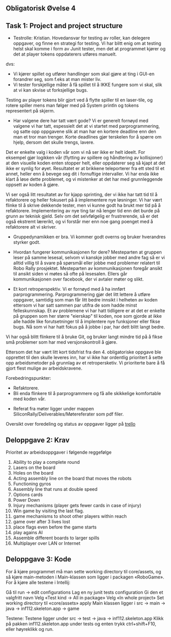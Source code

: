 ## Obligatorisk Øvelse 4

## Task 1: Project and project structure

- Testrolle: Kristian.
  Hovedansvar for testing av roller, kan delegere oppgaver, og finne en strategi for testing. Vi har blitt enig om at testing helst skal komme i form av Junit tester, men det at programmet kjører og det at player tokens oppdaterers utføres manuelt.

dvs:

- Vi kjører spillet og utfører handlinger som skal gjøre at ting i GUI-en forandrer seg, som f.eks at man mister liv.
- Vi tester forskjellige måter å få spillet til å IKKE fungere som vi skal, slik at vi kan skvise ut forksjellige bugs.

Testing av player tokens blir gjort ved å flytte spiller til en laser-tile, og rotere spiller mens man følger med på System println og tokens representert på skjerm.

- Har valgene dere har tatt vært gode?
  Vi er generelt fornøyd med valgene vi har tatt, espessielt det at vi startet med parprogrammering, og satte opp oppgavene slik at man har en kortere deadline enn den man et tror man trenger. Korte deadlines gjør terskelen for å spørre om hjelp, dersom det skulle trengs, lavere.

Det er enkelte valg i koden vår som vi nå ser ikke er helt ideelt. For eksempel gjør logikken vår (flytting av spillere og håndtering av kollisjoner) at den visuelle koden enten stopper helt, eller oppdaterer seg så kjapt at det ikke er synlig for øyet. Resultatet er at brikkene teleporterer fra ett sted til et annet, heller enn å bevege seg dit i fornuftige intervaller.
Vi har enda ikke klart å løse dette problemet, og vi mistenker at det har med grunnleggende oppsett av koden å gjøre.

Vi ser også litt resultatet av for kjapp sprinting, der vi ikke har tatt tid til å refaktorere og heller fokusert på å implementere nye løsninger. Vi har vært flinke til å skrive dekkende tester, men vi kunne godt ha brukt mer tid på å refaktorere. Implementering av nye ting tar nå lenger tid enn det burde på grunn av teknisk gjeld. Selv om det selvfølgelig er frustrerende, så er det også ekstremt lærerikt, og vi forstår mer enn noe gang poenget med å refaktorere alt vi skriver.

- Gruppedynamikken er bra.
  Vi kommer godt overns og bruker hverandres styrker godt.

* Hvordan fungerer kommunikasjonen for dere?
  Mesteparten at gruppen leser på samme lesesal, selvom vi kanskje jobber med andre fag så er vi alltid villig til å svare på spørsmål eller jobbe med problemer relatert til Robo Rally prosjektet.
  Mesteparten av kommunikasjonen foregår ansikt til ansikt siden vi møtes så ofte på lesesalen. Ellers går kommunikasjonen over facebook, der vi avtaler møter og slikt.

* Et kort retroperspektiv.
  Vi er fornøyd med å ha innført parprogrammering. Parprogrammering gjør det litt lettere å utføre oppgaver, samtidig som man får litt bedre innsikt i helheten av koden ettersom vi har satt sammen par utifra de som hadde minst felleskunnskap.
  Et av problemene vi har hatt tidligere er at det er enkelte på gruppen som her større "eierskap" til koden, noe som gjorde at ikke alle hadde like forutsetninger til å implentere nye funksjoner eller fikse bugs. Nå som vi har hatt fokus på å jobbe i par, har dett blitt langt bedre.

Vi har også blitt flinkere til å bruke Git, og bruker langt mindre tid på å fikse små problemer som har med versjonskontroll å gjøre.

Ettersom det har vært litt kort tidsfrist fra den 4. obligatoriske oppgave ble opprettet til den skulle leveres inn, har vi ikke har ordentlig prioritert å sette opp arbeidsmetoder på grunnlag av et retropersketiv. Vi prioriterte bare å få gjort flest mulige av arbeidskravene.

Forebedringspunkter:

- Refaktorere.
- Bli enda flinkere til å parprogrammere og få alle skikkelige komfortable med koden vår.

* Referat fra møter ligger under mappen SiliconRally/Deliverables/Møtereferater som pdf filer.

Oversikt over foredeling og status av oppgaver ligger på [trello](https://trello.com/b/zOgCmmNW/silicon-rally)

## Deloppgave 2: Krav

Prioritet av arbeidsoppgaver i følgende reggefølge

1. Ability to play a complete round
2. Lasers on the board
3. Holes on the board
4. Acting assembly line on the board that moves the robots
5. Functioning gyros
6. Assembly line that runs at double speed
7. Options cards
8. Power Down
9. Injury mechanisms (player gets fewer cards in case of injury)
10. Win game by visiting the last flag.
11. game mechanisms to shoot other players within reach
12. game over after 3 lives lost
13. place flags even before the game starts
14. play agains AI
15. Assemble different boards to larger spills
16. Multiplayer over LAN or Internet

## Deloppgave 3: Kode

For å kjøre programmet må man sette working directory til core/assets, og så kjøre main-metoden i Main-klassen som ligger i packagen «RoboGame». For å kjøre alle testene i Intellij:

Gå til run -> edit configurations
Lag en ny junit tests configuration
Gi den et valgfritt navn
Velg «Test kind -> All in package»
Velg «In whole project»
Set working directory til «core/assets»
apply
Main klassen ligger i src -> main -> java -> inf112.skeleton.app -> game

Testene:
Testene ligger under src -> test -> java -> inf112.skeleton.app
Klikk på pakken inf112.skeleton.app under tests og enten trykk ctrl+shift+F10, eller høyreklikk og run.
